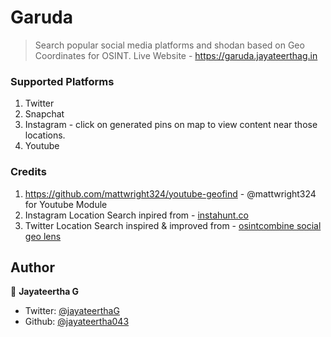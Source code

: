 # Garuda

> Search popular social media platforms and shodan based on Geo Coordinates for OSINT.
Live Website - https://garuda.jayateerthag.in

### Supported Platforms
1. Twitter
2. Snapchat
3. Instagram - click on generated pins on map to view content near those locations.
4. Youtube 

### Credits
1. https://github.com/mattwright324/youtube-geofind - @mattwright324 for Youtube Module
2. Instagram Location Search inpired from - [instahunt.co](https://instahunt.co/)
3. Twitter Location Search inspired & improved from - [osintcombine social geo lens](https://www.osintcombine.com/social-geo-lens)

## Author

👤 **Jayateertha G**

* Twitter: [@jayateerthaG](https://twitter.com/jayateerthaG)
* Github: [@jayateertha043](https://github.com/jayateertha043)
